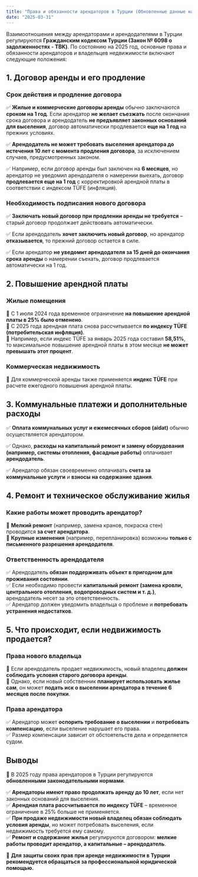 ```yaml
---
title: "Права и обязанности арендаторов в Турции (Обновленные данные на 2025 год)"
date: "2025-03-31"
---
```


Взаимоотношения между арендаторами и арендодателями в Турции регулируются **Гражданским кодексом Турции (Закон № 6098 о задолженностях - TBK)**. По состоянию на 2025 год, основные права и обязанности арендаторов и владельцев недвижимости включают следующие положения:

## 1. Договор аренды и его продление

### Срок действия и продление договора

✅ **Жилые и коммерческие договоры аренды** обычно заключаются **сроком на 1 год**. Если арендатор **не желает съезжать** после окончания срока договора и арендодатель **не предъявляет законных оснований для выселения**, договор автоматически продлевается **еще на 1 год** на прежних условиях.

✅ **Арендодатель не может требовать выселения арендатора до истечения 10 лет с момента продления договора**, за исключением случаев, предусмотренных законом.

✅ Например, если договор аренды был заключен на **6 месяцев**, но арендатор не уведомил арендодателя о намерении выехать, договор **продлевается еще на 1 год** с корректировкой арендной платы в соответствии с индексом TÜFE (инфляция).

### Необходимость подписания нового договора

✅ **Заключать новый договор при продлении аренды не требуется** – старый договор продолжает действовать автоматически.

✅ Если арендодатель **хочет заключить новый договор**, но арендатор **отказывается**, то прежний договор остается в силе.

✅ Если арендатор **не уведомит арендодателя за 15 дней до окончания срока аренды** о намерении съехать, договор продлевается автоматически на 1 год.

## 2. Повышение арендной платы

### Жилые помещения

📌 С 1 июля 2024 года временное ограничение **на повышение арендной платы в 25% было отменено**.  
📌 С 2025 года арендная плата снова рассчитывается **по индексу TÜFE (потребительская инфляция)**.  
📌 Например, если индекс TÜFE за январь 2025 года составил **58,51%**, то максимальное повышение арендной платы в этом месяце **не может превышать этот процент**.

### Коммерческая недвижимость

📌 Для коммерческой аренды также применяется **индекс TÜFE** при расчете ежегодного повышения арендной платы.

## 3. Коммунальные платежи и дополнительные расходы

✅ **Оплата коммунальных услуг и ежемесячных сборов (aidat)** обычно осуществляется арендатором.

✅ Однако, **расходы на капитальный ремонт и замену оборудования (например, системы отопления, фасадные работы)** оплачивает **арендодатель**.

✅ Арендатор обязан своевременно оплачивать **счета за коммунальные услуги** и **взносы на содержание здания**.

## 4. Ремонт и техническое обслуживание жилья

### Какие работы может проводить арендатор?

🔹 **Мелкий ремонт** (например, замена кранов, покраска стен) проводится **за счет арендатора**.  
🔹 **Крупные изменения** (например, перепланировка) возможны **только с письменного разрешения арендодателя**.

### Ответственность арендодателя

✅ Арендодатель **обязан поддерживать объект в пригодном для проживания состоянии**.  
✅ Если необходимо провести **капитальный ремонт (замена кровли, центрального отопления, водопроводных систем и т. д.)**, арендодатель несет за это ответственность.  
✅ Арендатор должен уведомить владельца о проблеме и **потребовать устранения недостатков**.

## 5. Что происходит, если недвижимость продается?

### Права нового владельца

🔹 Если арендодатель продает недвижимость, новый владелец **должен соблюдать условия старого договора аренды**.  
🔹 Однако, если новый собственник **планирует использовать жилье сам**, он может **подать иск о выселении арендатора в течение 6 месяцев после покупки**.

### Права арендатора

✅ Арендатор может **оспорить требование о выселении** и **потребовать компенсацию**, если выселение нарушает его права.  
✅ Размер компенсации зависит от обстоятельств дела и определяется судом.

## Выводы

📌 В 2025 году права арендаторов в Турции регулируются **обновленными законодательными нормами**.

✅ **Арендаторы имеют право продолжать аренду до 10 лет**, если нет законных оснований для выселения.  
✅ **Арендная плата рассчитывается по индексу TÜFE** – временное ограничение в 25% больше не применяется.  
✅ **При продаже недвижимости новый владелец обязан соблюдать условия аренды**, но может потребовать выселения, если недвижимость требуется ему самому.  
✅ **Ремонт и содержание жилья** регулируются договором: **мелкие работы проводит арендатор, а капитальные – арендодатель**.

📌 **Для защиты своих прав при аренде недвижимости в Турции рекомендуется обращаться за профессиональной юридической помощью.**
